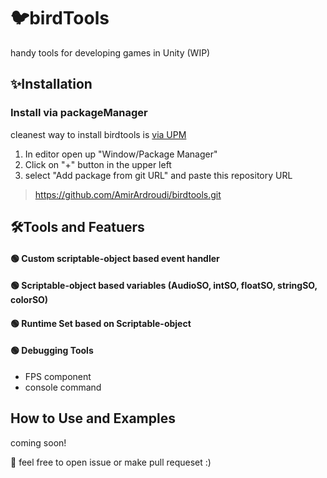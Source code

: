 # 🐦birdTools 
 handy tools for developing games in Unity (WIP)
 
## ✨Installation 
 ### Install via packageManager
  cleanest way to install birdtools is [via UPM](https://docs.unity3d.com/Manual/upm-ui-giturl.html)

  1. In editor open up "Window/Package Manager"
  2. Click on "+" button in the upper left
  3. select "Add package from git URL" and paste this repository URL 
  >  https://github.com/AmirArdroudi/birdtools.git

## 🛠Tools and Featuers
#### 🟢 Custom scriptable-object based event handler

#### 🟢 Scriptable-object based variables (AudioSO, intSO, floatSO, stringSO, colorSO)

#### 🟢 Runtime Set based on Scriptable-object

#### 🟢 Debugging Tools
   - FPS component
   - console command
## How to Use and Examples 
coming soon!

🐞 feel free to open issue or make pull requeset :)
